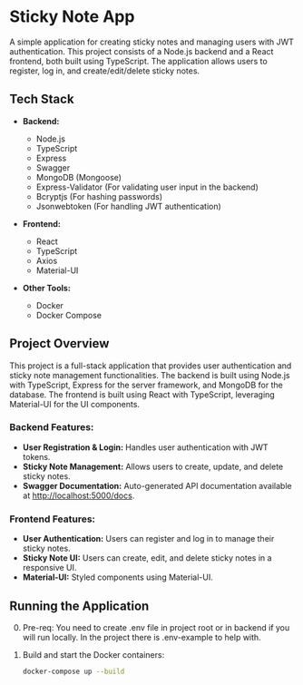 # Sticky Note App

A simple application for creating sticky notes and managing users with JWT authentication. This project consists of a Node.js backend and a React frontend, both built using TypeScript. The application allows users to register, log in, and create/edit/delete sticky notes.

## Tech Stack

- **Backend:** 
  - Node.js
  - TypeScript
  - Express
  - Swagger
  - MongoDB (Mongoose)
  - Express-Validator (For validating user input in the backend)
  - Bcryptjs (For hashing passwords)
  - Jsonwebtoken (For handling JWT authentication)
  
- **Frontend:** 
  - React
  - TypeScript
  - Axios
  - Material-UI

- **Other Tools:** 
  - Docker
  - Docker Compose

## Project Overview

This project is a full-stack application that provides user authentication and sticky note management functionalities. The backend is built using Node.js with TypeScript, Express for the server framework, and MongoDB for the database. The frontend is built using React with TypeScript, leveraging Material-UI for the UI components.

### Backend Features:
- **User Registration & Login:** Handles user authentication with JWT tokens.
- **Sticky Note Management:** Allows users to create, update, and delete sticky notes.
- **Swagger Documentation:** Auto-generated API documentation available at [http://localhost:5000/docs](http://localhost:5000/docs).

### Frontend Features:
- **User Authentication:** Users can register and log in to manage their sticky notes.
- **Sticky Note UI:** Users can create, edit, and delete sticky notes in a responsive UI.
- **Material-UI:** Styled components using Material-UI.

## Running the Application
0. Pre-req: You need to create .env file in project root or in backend if you will run locally. In the project there is .env-example to help with.

1. Build and start the Docker containers:
   ```bash
   docker-compose up --build

